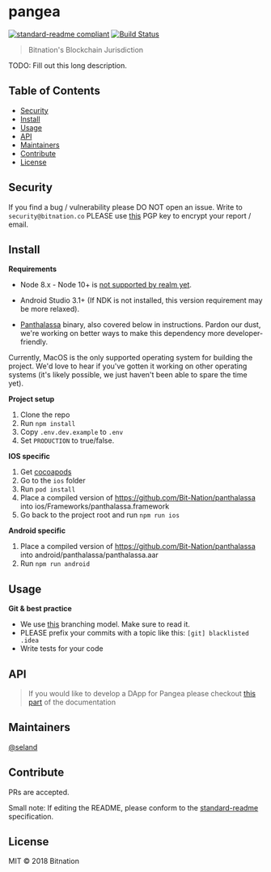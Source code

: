 # pangea

[![standard-readme compliant](https://img.shields.io/badge/standard--readme-OK-green.svg?style=flat-square)](https://github.com/RichardLitt/standard-readme)
[![Build Status](https://app.bitrise.io/app/be68de279aca4575/status.svg?token=pXZD3QeHe1TRK7YbQ0OnJQ&branch=develop)](https://app.bitrise.io/app/be68de279aca4575)

> Bitnation's Blockchain Jurisdiction

TODO: Fill out this long description.

## Table of Contents

- [Security](#security)
- [Install](#install)
- [Usage](#usage)
- [API](#api)
- [Maintainers](#maintainers)
- [Contribute](#contribute)
- [License](#license)

## Security
If you find a bug / vulnerability please DO NOT open an issue. Write to `security@bitnation.co` PLEASE use [this](security-bitnation.co.key.pub) PGP key to encrypt your report / email.

## Install

__Requirements__

* Node 8.x - Node 10+ is [not supported by realm yet](https://github.com/realm/realm-js/issues/1857). 

* Android Studio 3.1+ (If NDK is not installed, this version requirement may be more relaxed).

* [Panthalassa](https://github.com/Bit-Nation/panthalassa) binary, also covered below in instructions. Pardon our dust, we're working on better ways to make this dependency more developer-friendly. 


Currently, MacOS is the only supported operating system for building the project. We'd love to hear if you've gotten it working on other operating systems (it's likely possible, we just haven't been able to spare the time yet). 

__Project setup__

1. Clone the repo
2. Run `npm install`
3. Copy `.env.dev.example` to `.env`
4. Set `PRODUCTION` to true/false.

__IOS specific__
1. Get [cocoapods](https://cocoapods.org/)
2. Go to the `ios` folder
3. Run `pod install`
4. Place a compiled version of https://github.com/Bit-Nation/panthalassa into ios/Frameworks/panthalassa.framework
5. Go back to the project root and run `npm run ios`

__Android specific__
1. Place a compiled version of https://github.com/Bit-Nation/panthalassa into android/panthalassa/panthalassa.aar
2. Run `npm run android`
## Usage

__Git & best practice__

- We use [this](http://nvie.com/posts/a-successful-git-branching-model/) branching model. Make sure to read it.
- PLEASE prefix your commits with a topic like this: `[git] blacklisted .idea`
- Write tests for your code


## API
> If you would like to develop a DApp for Pangea please checkout [this part](https://bitnation-pangea-mobile.readthedocs.io/) of the documentation

## Maintainers

[@seland](https://github.com/seland)

## Contribute

PRs are accepted.

Small note: If editing the README, please conform to the [standard-readme](https://github.com/RichardLitt/standard-readme) specification.

## License

MIT © 2018 Bitnation
